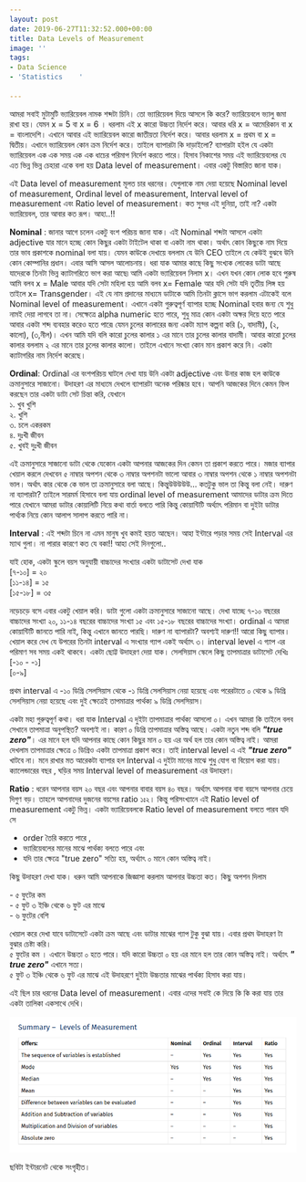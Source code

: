 ```yaml
---
layout: post
date: 2019-06-27T11:32:52.000+00:00
title: Data Levels of Measurement
image: ''
tags:
- Data Science
- 'Statistics    '

---
```

আমরা সবাই মুটামুটি ভ্যারিয়েবল নামক শব্দটা চিনি। তো ভ্যারিয়েবল দিয়ে আসলে কি করে? ভ্যারিয়েবলে ভ্যালু জমা রাখা হয়। যেমন x = 5 বা x = 6 । ধরলাম এই x কারো উচ্চতা নির্দেশ করে। আবার ধরি x = আমেরিকান বা x = বাংলাদেশি। এখানে আবার এই ভ্যারিয়েবল কারো জাতীয়তা নির্দেশ করে। আবার ধরলাম x = প্রথম বা x = দ্বিতীয়। এখানে ভ্যারিয়েবল কোন ক্রম নির্দেশ করে। তাইলে ব্যাপারটা কি দাড়াইলো? ব্যাপারটা হইল যে একটা ভ্যারিয়েবল এক এক সময় এক এক ধাচের পরিমাপ নির্দেশ করতে পারে। হিসাব নিকাশের সময় এই ভ্যারিয়েবলের যে এত ভিন্ন ভিন্ন চেহারা একে বলা হয় Data level of measurement। এবার একটু বিস্তারিত জানা যাক।   
  
এই Data level of measurement মূলত চার ধরনের। যেগুলাকে নাম দেয়া হয়েছে Nominal level of measurement, Ordinal level of measurement, Interval level of measurement এবং Ratio level of measurement। কত সুন্দর এই দুনিয়া, তাই না? একটা ভ্যারিয়েবল, তার আবার কত রূপ। আহা..!!   
  
**Nominal** : জানার আগে চলেন একটু বংশ পরিচয় জানা যাক। এই Nominal শব্দটা আসলে একটা adjective যার মানে হচ্ছে কোন কিছুর একটা টাইটেল থাকা বা একটা নাম থাকা। অর্থাৎ কোন কিছুকে নাম দিয়ে তার ভাব প্রকাশকে nominal বলা যায়। যেমন কাউকে দেখায়ে বললাম যে উনি CEO তাইলে যে কেউই বুঝবে উনি কোন কোম্পানির প্রধান। এবার আসি আসল আলোচনায়। ধরা যাক আমার কাছে কিছু সংখ্যক লোকের ডাটা আছে যাদেরকে তিনটা ভিন্ন ক্যাটাগরিতে ভাগ করা আছে৷ আমি একটা ভ্যারিয়েবল নিলাম x। এখন যখন কোন লোক হবে পুরুষ আমি বলব x = Male আবার যদি সেটা মহিলা হয় আমি বলব x= Female আর যদি সেটা যদি তৃতীয় লিঙ্গ হয় তাইলে x= Transgender। এই যে নাম প্রদানের মাধ্যমে ডাটাকে আমি তিনটা ক্লাসে ভাগ করলাম এটাকেই বলে Nominal level of measurement। এখানে একটা গুরুত্বপূর্ণ ব্যাপার হচ্ছে Nominal হবার জন্য যে শুধু নামই দেয়া লাগবে তা না। সেক্ষেত্রে alpha numeric হতে পারে, শুধু মাত্র কোন একটা অক্ষর দিয়ে হতে পারে আবার একটা শব্দ ব্যবহার করেও হতে পারে৷ যেমন চুলের কালারের জন্য একটা ম্যাপ কল্পনা করি (১, বাদামী), (২, কালো), (৩,নীল)। এখন আমি যদি বলি কারো চুলের কালার ১ এর মানে তার চুলের কালার বাদামী। আবার কারো চুলের কালার বললাম ২ এর মানে তার চুলের কালার কালো। তাইলে এখানে সংখ্যা কোন মান প্রকাশ করে নি। একটা ক্যাটাগরির নাম নির্দেশ করেছে।   
  
  
**Ordinal**: Ordinal এর বংশপরিচয় ঘাটলে দেখা যায় উনি একটা adjective এবং উনার কাজ হল কাউকে ক্রমানুসারে সাজানো। উদাহরণ এর মাধ্যমে দেখলে ব্যাপারটা অনেক পরিষ্কার হবে। আপনি আজকের দিনে কেমন ফিল করছেন তার একটা ডাটা সেট চিন্তা করি, যেখানে  
১. খুব খুশি   
২. খুশি   
৩. চলে একরকম   
৪. দুঃখী জীবন   
৫. খুবই দুঃখী জীবন   
  
এই ক্রমানুসারে সাজানো ডাটা থেকে যেকোন একটা আপনার আজকের দিন কেমন তা প্রকাশ করতে পারে। মজার ব্যাপার খেয়াল করলে দেখবেন ৫ নাম্বার অপশন থেকে ৩ নাম্বার অপশনটা ভালো আবার ৩ নাম্বার অপশন থেকে ১ নাম্বার অপশনটা ভাল। অর্থাৎ কার থেকে কে ভাল তা ক্রমানুসারে বলা আছে। কিন্তুউউউউউ... কতটুকু ভাল তা কিন্তু বলা নেই। দারুণ না ব্যাপারটা? তাইলে সারমর্ম হিসাবে বলা যায় ordinal level of measurement আমাদের ডাটার ক্রম দিতে পারে যেখানে আমরা ডাটার কোয়ালিটি নিয়ে কথা বার্তা বলতে পারি কিন্তু কোয়ান্টিটি অর্থ্যাৎ পরিমান বা দুইটা ডাটার পার্থ্যক নিয়ে কোন আলাপ সালাপ করতে পারি না।   
  
  
**Interval** : এই শব্দটা চিনে না এমন মানুষ খুব কমই হয়ত আছেন। আহা ইন্টারে পড়ার সময় সেই Interval এর ম্যাথ গুলা। না পারার কারণে কত যে বকা!! আহা সেই দিনগুলো..   
  
যাই হোক, একটা স্কুলে বয়স অনুযায়ী বাচ্চাদের সংখ্যার একটা ডাটাসেট দেখা যাক   
\[৭-১০\] = ২০   
\[১১-১৪\] = ১৫   
\[১৫-১৮\] = ৩৫  
  
নড়েচড়ে বসে এবার একটু খেয়াল করি। ডাটা গুলো একটা ক্রমানুসারে সাজানো আছে। দেখা যাচ্ছে ৭-১০ বছরের বাচ্চাদের সংখ্যা ২০, ১১-১৪ বছরের বাচ্চাদের সংখ্যা ১৫ এবং ১৫-১৮ বছরের বাচ্চাদের সংখ্যা। ordinal এ আমরা কোয়ান্টিটি জানতে পারি নাই, কিন্তু এখানে জানতে পারছি। দারুণ না ব্যাপারটা? অবশ্যই দারুণ!! আরো কিছু ব্যাপার। খেয়াল করে দেখ যে উপরের তিনটা interval এ সংখ্যার গ্যাপ একই অর্থ্যাৎ ৩। interval level এ গ্যাপ এর পরিমাণ সব সময় একই থাকবে। একটা ছোট্ট উদাহরণ দেয়া যাক। সেলসিয়াস স্কেলে কিছু তাপমাত্রার ডাটাসেট দেখিঃ   
\[-১০ - -১\]   
\[০-৯\]   
  
প্রথম interval এ -১০ ডিগ্রি সেলসিয়াস থেকে -১ ডিগ্রি সেলসিয়াস নেয়া হয়েছে এবং পরেরটাতে ০ থেকে ৯ ডিগ্রি সেলসিয়াস নেয়া হয়েছে এবং দুই ক্ষেত্রেই তাপমাত্রার পার্থক্য ৯ ডিগ্রি সেলসিয়াস।   
  
একটা মহা গুরুত্বপূর্ণ কথা। ধরা যাক Interval এ দুইটা তাপমাত্রার পার্থক্য আসলো ০। এখন আমরা কি তাইলে বলব সেখানে তাপমাত্রা অনুপস্থিত? অবশ্যই না। কারণ ০ ডিগ্রি তাপমাত্রার অস্তিত্ব আছে। একটা নতুন শব্দ বলি **_"true zero"_**। এর মানে হল যদি আপনার কাছে কোন কিছুর মান ০ হয় এর অর্থ হল তার কোন অস্তিত্ব নাই। আমরা দেখলাম তাপমাত্রার ক্ষেত্রে ০ ডিগ্রিও একটা তাপমাত্রা প্রকাশ করে। তাই interval level এ এই **_"true zero"_** খাটবে না। মনে রাখার মত আরেকটা ব্যাপার হল Interval এ দুইটা মানের মাঝে শুধু যোগ বা বিয়োগ করা যায়।   
ক্যালেন্ডারের বছর , ঘড়ির সময় Interval level of measurement এর উদাহরণ।   
  
  
**Ratio** : ধরেন আপনার বয়স ২০ বছর এবং আপনার বাবার বয়স ৪০ বছর। অর্থ্যাৎ আপনার বাবা বয়সে আপনার চেয়ে দিগুণ বড়। তাহলে আপনাদের দুজনের বয়সের ratio ১ঃ২। কিন্তু পরিসংখ্যানে এই Ratio level of measurement একটু ভিন্ন। একটা ভ্যারিয়েবলকে Ratio level of measurement বলতে পারব যদি সে 

* order তৈরি করতে পারে , 
* ভ্যারিয়েবলের মানের মাঝে পার্থক্য বলতে পারে এবং 
* যদি তার ক্ষেত্রে "true zero" সত্যি হয়, অর্থ্যাৎ ০ মানে কোন অস্তিত্ব নাই।  

কিছু উদাহরণ দেখা যাক। ধরুন আমি আপনাকে জিজ্ঞাসা করলাম আপনার উচ্চতা কত। কিছু অপশন দিলাম 

  
\- ৫ ফুটের কম   
\- ৫ ফুট ৩ ইঞ্চি থেকে ৬ ফুট এর মাঝে   
\- ৬ ফুটের বেশি   
  
খেয়াল করে দেখা যাবে ডাটাসেটে একটা ক্রম আছে এবং ডাটার মাঝের গ্যাপ টুকু বুঝা যায়। এবার প্রথম উদাহরণ টা বুঝার চেষ্টা করি।   
৫ ফুটের কম । এখানে উচ্চতা ০ হতে পারে। যদি কারো উচ্চতা ০ হয় এর মানে হল তার কোন অস্তিত্ব নাই। অর্থ্যাৎ **_" true zero"_** এখানে সত্য।   
৫ ফুট ৩ ইঞ্চি থেকে ৬ ফুট এর মাঝে এই উদাহরণে দুইটা উচ্চতার মাঝের পার্থক্য হিসাব করা যায়।   
  
এই ছিল চার ধরনের Data level of measurement। এবার এদের সবাই কে দিয়ে কি কি করা যায় তার একটা তালিকা একসাথে দেখি।   
  
![](/uploads/level_of_measurement.png)

ছবিটা ইন্টারনেট থেকে সংগৃহীত।